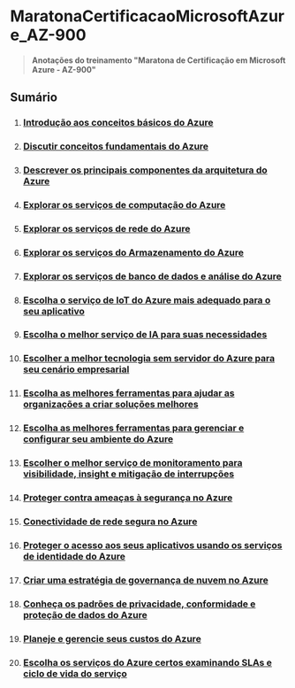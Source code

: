 # MaratonaCertificacaoMicrosoftAzure_AZ-900

> #### Anotações do treinamento "Maratona de Certificação em Microsoft Azure - AZ-900"

## Sumário

1. ### [Introdução aos conceitos básicos do Azure](./Modulo1/M1_Sumario.md)
2. ### [Discutir conceitos fundamentais do Azure](./Modulo2/M2_Sumario.md)
3. ### [Descrever os principais componentes da arquitetura do Azure](./Modulo3/M3_Sumario.md)
4. ### [Explorar os serviços de computação do Azure](./Modulo4/M4_Sumario.md)
5. ### [Explorar os serviços de rede do Azure](./Modulo5/M5_Sumario.md)
6. ### [Explorar os serviços do Armazenamento do Azure](./Modulo6/M6_1_ConceitosRedeVirtualAzure.md)
7. ### [Explorar os serviços de banco de dados e análise do Azure](./Modulo7/M7_Sumario.md)
8. ### [Escolha o serviço de IoT do Azure mais adequado para o seu aplicativo](./Modulo8/M8_1_IoTAzure.md)
9. ### [Escolha o melhor serviço de IA para suas necessidades](./Modulo9/M9_1_ServicoIA.md)
10. ### [Escolher a melhor tecnologia sem servidor do Azure para seu cenário empresarial](./Modulo10/M10_1_TecnologiaSemServidor.md)
11. ### [Escolha as melhores ferramentas para ajudar as organizações a criar soluções melhores](./Modulo11/M11_1_MelhoresFerramentas.md)
12. ### [Escolha as melhores ferramentas para gerenciar e configurar seu ambiente do Azure](./Modulo12/M12_1_ConfigurarAmbienteAzure.md)
13. ### [Escolher o melhor serviço de monitoramento para visibilidade, insight e mitigação de interrupções](./Modulo13/M13_1_Interrupcoes.md)
14. ### [Proteger contra ameaças à segurança no Azure](./Modulo14/M14_1_AmeacasSeguranca.md)
15. ### [Conectividade de rede segura no Azure](./Modulo15/M15_1_Conectividade.md)
16. ### [Proteger o acesso aos seus aplicativos usando os serviços de identidade do Azure](./Modulo16/M16_1_ServicosIdentidade.md)
17. ### [Criar uma estratégia de governança de nuvem no Azure](./Modulo17/M17_1_GovernancaNuvem.md)
18. ### [Conheça os padrões de privacidade, conformidade e proteção de dados do Azure](./Modulo18/M18_1_PrivacidadeConformidadeProtecao.md)
19. ### [Planeje e gerencie seus custos do Azure](./Modulo19/M19_1_CustosAzure.md)
20. ### [Escolha os serviços do Azure certos examinando SLAs e ciclo de vida do serviço]()
